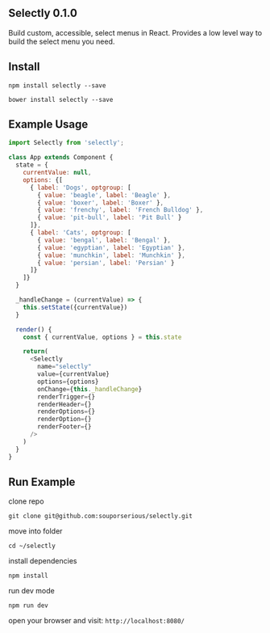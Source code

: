 ## Selectly 0.1.0

Build custom, accessible, select menus in React. Provides a low level way to build the select menu you need.

## Install

`npm install selectly --save`

`bower install selectly --save`

## Example Usage

```javascript
import Selectly from 'selectly';

class App extends Component {
  state = {
    currentValue: null,
    options: {[
      { label: 'Dogs', optgroup: [
        { value: 'beagle', label: 'Beagle' },
        { value: 'boxer', label: 'Boxer' },
        { value: 'frenchy', label: 'French Bulldog' },
        { value: 'pit-bull', label: 'Pit Bull' }
      ]},
      { label: 'Cats', optgroup: [
        { value: 'bengal', label: 'Bengal' },
        { value: 'egyptian', label: 'Egyptian' },
        { value: 'munchkin', label: 'Munchkin' },
        { value: 'persian', label: 'Persian' }
      ]}
    ]}
  }

  _handleChange = (currentValue) => {
    this.setState({currentValue})
  }

  render() {
    const { currentValue, options } = this.state

    return(
      <Selectly
        name="selectly"
        value={currentValue}
        options={options}
        onChange={this._handleChange}
        renderTrigger={}
        renderHeader={}
        renderOptions={}
        renderOption={}
        renderFooter={}
      />
    )
  }
}
```

## Run Example

clone repo

`git clone git@github.com:souporserious/selectly.git`

move into folder

`cd ~/selectly`

install dependencies

`npm install`

run dev mode

`npm run dev`

open your browser and visit: `http://localhost:8080/`
